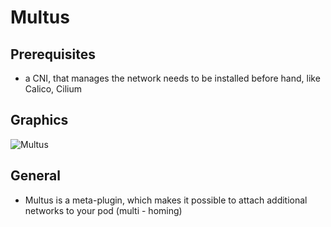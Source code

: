 # Multus 

## Prerequisites 

  * a CNI, that manages the network needs to be installed before hand, like Calico, Cilium

## Graphics 

![Multus](https://github.com/k8snetworkplumbingwg/multus-cni/raw/master/docs/images/multus-pod-image.svg)

## General 

  * Multus is a meta-plugin, which makes it possible to attach additional networks to your pod (multi - homing)


